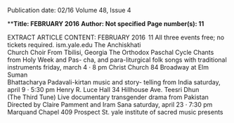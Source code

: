 Publication date: 02/16
Volume 48, Issue 4

****Title: FEBRUARY 2016**
**Author: Not specified**
**Page number(s): 11**

EXTRACT ARTICLE CONTENT:
FEBRUARY 2016
 11
All three events free; no tickets required.  ism.yale.edu
The Anchiskhati  
Church Choir
From Tbilisi, Georgia
The Orthodox Paschal Cycle
Chants from Holy Week and Pas-
cha, and para-liturgical folk songs 
with traditional instruments
friday, march 4 · 8 pm
Christ Church
84 Broadway at Elm
Suman  
Bhattacharya
Padavali-kirtan music and story-
telling from India
saturday, april 9 · 5:30 pm
Henry R. Luce Hall
34 Hillhouse Ave.
Teesri Dhun  
(The Third Tune)
Live documentary transgender 
drama from Pakistan
Directed by Claire Pamment and 
Iram Sana
saturday, april 23 · 7:30 pm
Marquand Chapel
409 Prospect St.
yale institute of sacred music presents